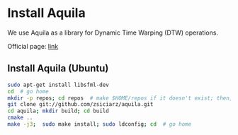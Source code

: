 # Install Aquila

We use Aquila as a library for Dynamic Time Warping (DTW) operations.

Official page: [link](http://aquila-dsp.org/)

## Install Aquila (Ubuntu)

```bash
sudo apt-get install libsfml-dev
cd  # go home
mkdir -p repos; cd repos  # make $HOME/repos if it doesn't exist; then, enter it
git clone git://github.com/zsiciarz/aquila.git
cd aquila; mkdir build; cd build
cmake ..
make -j3;  sudo make install; sudo ldconfig; cd  # go home
```
